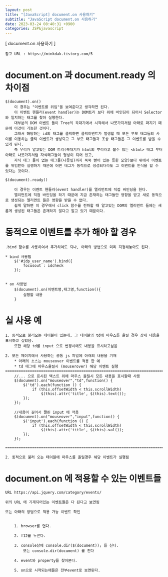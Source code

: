 ```yaml
---  
layout: post  
title: "[JavaScript] document.on 사용하기"  
subtitle: "JavaScript document.on 사용하기"  
date: 2023-03-24 08:40:31 +0900  
categories: JSP&javascript  
---  
```

[ document.on 사용하기 ]  
  
  
	참고 URL : https://minkdak.tistory.com/5  
	  
  
# document.on 과 document.ready 의 차이점  
  
	$(document).on()  
		이 경우는 "이벤트를 위임"을 보여준다고 생각하면 된다.   
		이 이벤트 핸들러(event handler)는 DOM트리 보다 위에 바인딩이 되어서 Selector와 일치하는 태그를 찾아 실행한다.  
		대부분의 DOM 이벤트 들이 Tree의 꼭대기에서 시작해서 나뭇가지처럼 아래로 퍼지기 때문에 이것이 가능한 것이다.   
		그래서 해당하는 id의 태그를 클릭하면 클릭이벤트가 발생할 때 모든 부모 태그들의 사이를 이동하는 클릭 이벤트가 생성되고 그 부모 태그들과 조상 태그들은 그 이벤트를 받을 수 있게 된다.    
		즉 우리가 알고있는 DOM 트리(꼭대기가 html의 뿌리라고 볼수 있는 <html> 태그 부터 아래로 나뭇가지처럼 자식태그들이 형성이 되어 있고,   
		자식 태그 들이 없는 태그들(나뭇잎)까지 쭉쭉 뻗어 있는 듯한 모양)보다 위에서 이벤트를 위임받아 실행하기 때문에 어떤 태그가 동적으로 생성되더라도 그 이벤트를 인식을 할 수 있다는 것이다.  
  
	$(document).ready()  
  
		이 경우는 이벤트 핸들러(event handler)를 엘리먼트에 직접 바인딩을 한다.   
		엘리먼트에 직접 바인딩을 하기 때문에 지금 존재하는 태그들만 영향을 받고 새로 동적으로 생성되는 엘리먼트 들은 영향을 받을 수 없다.   
		쉽게 말하면 이 경우에서 click 함수를 전파할 때 알고있는 DOM의 엘리먼트 들에는 새롭게 생성된 태그들은 존재하지 않다고 알고 있기 때문이다.  
  
  
  
  
# 동적으로 이벤트를 추가 해야 할 경우  
  
	.bind 함수를 사용하여서 추가하여도 되나, 아래의 방법으로 미리 지정해놓아도 된다.  
  
	* bind 사용법  
		$('#idp_user_name').bind({  
			focusout : idcheck  
		});  
  
  
	* on 사용법  
		$(document).on(이벤트명,태그명,function(){  
			실행할 내용  
		}  
  
  
# 실 사용 예  
  
	1. 동적으로 불러오는 테이블이 있는데, 그 테이블의 td에 마우스를 올릴 경우 상세 내용을 표시하고 싶었음.  
		또한 해당 td를 input 으로 변경시에도 내용을 표시하고싶음  
  
	2. 모든 페이지에서 사용하는 공통 js 파일에 아래의 내용을 기재  
		* 아래의 소스는 mouseover 이벤트를 적용 한 예  
		* td 태그에 마우스올릴시 (mouserover) 해당 이벤트 실행  
	=================================================================================================================  
		//... 으로 표시된 텍스트 위에 마우스 올릴시 모든 내용을 표시할때 사용  
		$(document).on("mouseover","td",function() {  
			$('td').each(function () {  
				if (this.offsetWidth < this.scrollWidth)  
					$(this).attr('title', $(this).text());  
			});  
		});  
  
		//내용이 길어서 짤린 input 에 적용  
	    $(document).on("mouseover","input",function() {  
            $('input').each(function () {  
                if (this.offsetWidth < this.scrollWidth)  
                    $(this).attr('title', $(this).val());  
            });  
        });  
  
	=================================================================================================================  
	  
	2. 동적으로 불러 오는 테이블에 마우스를 올릴경우 해당 이벤트가 실행됨  
  
  
  
  
# document.on 에 적용할 수 있는 이벤트들  
	URL https://api.jquery.com/category/events/  
	  
	위의 URL 에 기재되어있는 이벤트들은 다 된다고 보면됨  
  
	또는 아래의 방법으로 적용 가능 이벤트 확인  
  
  
		1. browser를 연다.  
  
		2. f12를 누른다.  
  
		3. console창에 console.dir($(document)); 를 친다.  
			또는 console.dir(document) 를 친다  
  
		4. event와 property를 찾아본다.  
  
		5. on으로 시작되는애들은 전부event로 보면된다.  
  
  
                                                                                                                                                                                                                                                                                                                                                                                                                                                                                                                                                                                                                                                                                                                                                                                                                                                                                                                                                                                                                                                                                                                                                                                                                                                                                                                                                                                                                                         
